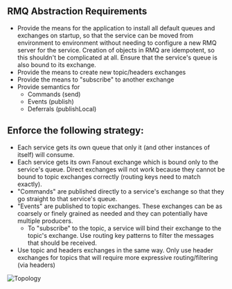 ## RMQ Abstraction Requirements

  - Provide the means for the application to install all default queues and exchanges on startup, so that the service can be moved from environment to environment without needing to configure a new RMQ server for the service. Creation of objects in RMQ are idempotent, so this shouldn't be complicated at all. Ensure that the service's queue is also bound to its exchange.
  - Provide the means to create new topic/headers exchanges 
  - Provide the means to "subscribe" to another exchange
  - Provide semantics for
    - Commands (send)
    - Events (publish)
    - Deferrals (publishLocal)
     
  ## Enforce the following strategy:
  - Each service gets its own queue that only it (and other instances of itself) will consume.
  - Each service gets its own Fanout exchange which is bound only to the service's queue. Direct exchanges will not work because they cannot be bound to topic exchanges correctly (routing keys need to match exactly).
  - "Commands" are published directly to a service's exchange so that they go straight to that service's queue.
  - "Events" are published to topic exchanges. These exchanges can be as coarsely or finely grained as needed and they can potentially have multiple producers.
    - To "subscribe" to the topic, a service will bind their exchange to the topic's exchange. Use routing key patterns to filter the messages that should be received.
  - Use topic and headers exchanges in the same way. Only use header exchanges for topics that will require more expressive routing/filtering (via headers)

![Topology](https://i.imgur.com/pM16iIZ.jpg)
